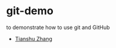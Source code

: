 # git-demo
to demonstrate how to use git and GitHub
- [Tianshu Zhang](https://github.com/tianshu-zhang)
